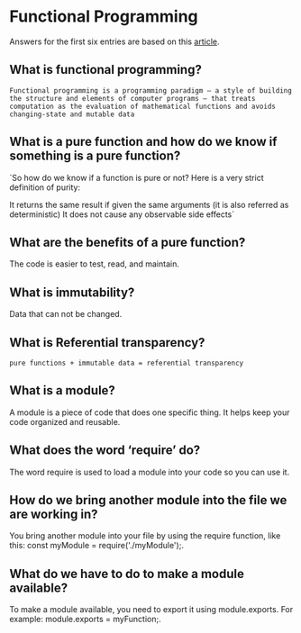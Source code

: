 # Functional Programming

Answers for the first six entries are based on this [article](https://medium.com/the-renaissance-developer/concepts-of-functional-programming-in-javascript-6bc84220d2aa).

## What is functional programming?

`Functional programming is a programming paradigm — a style of building the structure and elements of computer programs — that treats computation as the evaluation of mathematical functions and avoids changing-state and mutable data`

## What is a pure function and how do we know if something is a pure function?

`So how do we know if a function is pure or not? Here is a very strict definition of purity:

It returns the same result if given the same arguments (it is also referred as deterministic)
It does not cause any observable side effects`

## What are the benefits of a pure function?

The code is easier to test, read, and maintain.

## What is immutability?

Data that can not be changed.

## What is Referential transparency?

`pure functions + immutable data = referential transparency`

## What is a module?

A module is a piece of code that does one specific thing. It helps keep your code organized and reusable.

## What does the word ‘require’ do?

The word require is used to load a module into your code so you can use it.

## How do we bring another module into the file we are working in?

You bring another module into your file by using the require function, like this: const myModule = require('./myModule');.

## What do we have to do to make a module available?

To make a module available, you need to export it using module.exports. For example: module.exports = myFunction;.
